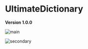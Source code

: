# UltimateDictionary

**Version 1.0.0**

![main](https://user-images.githubusercontent.com/18078763/32694940-baf8052e-c745-11e7-84ba-9835a1b942f3.PNG)

![secondary](https://user-images.githubusercontent.com/18078763/32694942-c129999e-c745-11e7-884c-0edffa91dd22.PNG)
